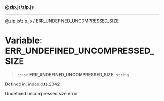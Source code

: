 [**@zip.js/zip.js**](../README.md)

***

[@zip.js/zip.js](../globals.md) / ERR\_UNDEFINED\_UNCOMPRESSED\_SIZE

# Variable: ERR\_UNDEFINED\_UNCOMPRESSED\_SIZE

> `const` **ERR\_UNDEFINED\_UNCOMPRESSED\_SIZE**: `string`

Defined in: [index.d.ts:2342](https://github.com/gildas-lormeau/zip.js/blob/ac43341b8867abfc96920b30361a638957ffd437/index.d.ts#L2342)

Undefined uncompressed size error
